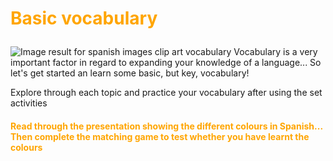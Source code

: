 <h1><p style="color:orange;"> Basic vocabulary</p></h1>
<p></p>
<img class="imgLeft"
src="https://baselang.com/wp-content/uploads/2016/08/spanish-vocabulary.jpg"
alt="Image result for spanish images clip art vocabulary">
Vocabulary is a very important factor in regard to expanding your knowledge of a language... So let's get started an learn some basic, but key, vocabulary!
<p></p>
Explore through each topic and practice your vocabulary after using the set activities
<div style="clear:both;"> </div>
 <h4><p style="color:orange;">Read through the presentation showing the different colours in Spanish... Then complete the matching game to test whether you have learnt the colours</p></h4>
 
